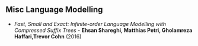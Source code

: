 ## Misc Language Modelling

* *Fast, Small and Exact: Infinite-order Language Modelling with Compressed Suffix Trees* - **Ehsan Shareghi, Matthias Petri, Gholamreza Haffari,Trevor Cohn** (2016)
